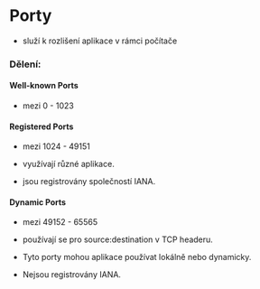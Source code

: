 # Porty

- služí k rozlišení aplikace v rámci počítače

### Dělení:

#### Well-known Ports

- mezi 0 - 1023

#### Registered Ports

- mezi 1024 - 49151

- využívají různé aplikace.

- jsou registrovány společností IANA.

#### Dynamic Ports

- mezi 49152 - 65565

- používají se pro source:destination v TCP headeru.

- Tyto porty mohou aplikace používat lokálně nebo dynamicky.

- Nejsou registrovány IANA.
